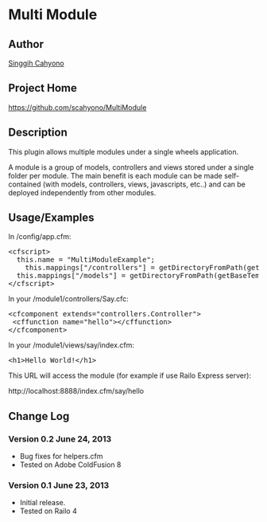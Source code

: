 <h1>Multi Module</h1> 
<h2>Author</h2>
<p><a href="http://cfwheels.org/user/profile/412">Singgih Cahyono</a></p>
<h2>Project Home</h2>
<p><a href="https://github.com/scahyono/MultiModule">https://github.com/scahyono/MultiModule</a><a href="https://github.com/dhumphreys/cfwheels-coldroute"></a></p>
<h2>Description</h2>
<p>This plugin allows multiple modules under a single wheels application. </p>
<p> A module is a group of models, controllers and views stored under a single folder per module. The main benefit is each module can be made self-contained (with models, controllers, views, javascripts, etc..) and can be deployed independently from other modules.</p>

<h2>Usage/Examples</h2>
<p>In /config/app.cfm:</p>
<p>
  <pre>&lt;cfscript&gt;<br />  this.name = &quot;MultiModuleExample&quot;;<br />	this.mappings[&quot;/controllers&quot;] = getDirectoryFromPath(getBaseTemplatePath()) &amp; &quot;controllers&quot;;<br />	this.mappings[&quot;/models&quot;] = getDirectoryFromPath(getBaseTemplatePath()) &amp; &quot;models&quot;;<br />&lt;/cfscript&gt;</pre>
In your /module1/controllers/Say.cfc: </p>
<p>
  <pre>&lt;cfcomponent extends=&quot;controllers.Controller&quot;&gt;<br />	&lt;cffunction name=&quot;hello&quot;&gt;&lt;/cffunction&gt;<br />&lt;/cfcomponent&gt;</pre>
In your /module1/views/say/index.cfm:</p>
<p>
  <pre>&lt;h1&gt;Hello World!&lt;/h1&gt;</pre>
This URL will access the module (for example if use Railo Express server):</p>
<p>http://localhost:8888/index.cfm/say/hello</p>
<h2>Change Log</h2>
<h3>Version 0.2 June 24, 2013</h3>
<ul>
  <li>Bug fixes for helpers.cfm</li>
  <li>Tested on Adobe ColdFusion 8</li>
</ul>
<h3>Version 0.1 June 23, 2013</h3>
<ul>
  <li>Initial release.</li>
  <li>Tested on Railo 4</li>
</ul>
<p>&nbsp;</p>
<p><br />
</p>
